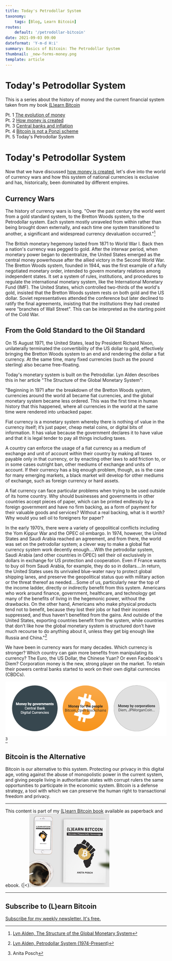 ```yaml
---
title: Today's Petrodollar System
taxonomy:
    tags: [Blog, Learn Bitcoin]
routes:
    default: '/petrodollar-bitcoin'
date: 2021-09-03 09:00
dateformat: 'Y-m-d H:i'
summary: Basics of Bitcoin: The Petrodollar System
thumbnail: _new-forms-money.png
template: article
---
```


# Today's Petrodollar System

This is a series about the history of money and the current financial system taken from my book [(L)earn Bitcoin](https://learnbitcoin.link)

Pt. 1 [The evolution of money](https://anitaposch.com/evolution-money)  
Pt. 2 [How money is created](https://anitaposch.com/money-creation)  
Pt. 3 [Central banks and inflation](https://anitaposch.com/inflation)  
Pt. 4 [Bitcoin is not a Ponzi scheme](https://anitaposch.com/bitcoin-is-no-ponzi-scheme)  
Pt. 5 Today's Petrodollar System

# Today's Petrodollar System

Now that we have discussed [how money is created](https://anitaposch.com/money-creation), let's dive into the world of currency wars and how this system of national currencies is exclusive and has, historically, been dominated by different empires.

## Currency Wars

The history of currency wars is long. "Over the past century the world went from a gold standard system, to the Bretton Woods system, to the Petrodollar system. Each system mostly unraveled from within rather than being brought down externally, and each time one system transitioned to another, a significant and widespread currency devaluation occurred."[^17] 

The British monetary hegemony lasted from 1871 to World War I. Back then a nation's currency was pegged to gold. After the interwar period, when monetary power began to decentralize, the United States emerged as the central money powerhouse after the allied victory in the Second World War. The Bretton Woods system, founded in 1944, was the first example of a fully negotiated monetary order, intended to govern monetary relations among independent states. It set a system of rules, institutions, and procedures to regulate the international monetary system, like the International Monetary Fund (IMF). The United States, which controlled two-thirds of the world's gold, insisted that the Bretton Woods system rests on both gold and the US dollar. Soviet representatives attended the conference but later declined to ratify the final agreements, insisting that the institutions they had created were "branches of Wall Street". This can be interpreted as the starting point of the Cold War.

## From the Gold Standard to the Oil Standard

On 15 August 1971, the United States, lead by President Richard Nixon, unilaterally terminated the convertibility of the US dollar to gold, effectively bringing the Bretton Woods system to an end and rendering the dollar a fiat currency. At the same time, many fixed currencies (such as the pound sterling) also became free-floating.

Today's monetary system is built on the Petrodollar. Lyn Alden describes this in her article "The Structure of the Global Monetary System":

"Beginning in 1971 after the breakdown of the Bretton Woods system, currencies around the world all became fiat currencies, and the global monetary system became less ordered. This was the first time in human history that this happened, where all currencies in the world at the same time were rendered into unbacked paper.

Fiat currency is a monetary system whereby there is nothing of value in the currency itself; it’s just paper, cheap metal coins, or digital bits of information. It has value because the government declares it to have value and that it is legal tender to pay all things including taxes.

A country can enforce the usage of a fiat currency as a medium of exchange and unit of account within their country by making all taxes payable only in that currency, or by enacting other laws to add friction to, or in some cases outright ban, other mediums of exchange and units of account. If their currency has a big enough problem, though, as is the case for many emerging markets, a black market will develop for other mediums of exchange, such as foreign currency or hard assets.

A fiat currency can face particular problems when trying to be used outside of its home country. Why should businesses and governments in other countries accept pieces of paper, which can be printed endlessly by a foreign government and have no firm backing, as a form of payment for their valuable goods and services? Without a real backing, what is it worth? Why would you sell oil to foreigners for paper?

In the early 1970’s, there were a variety of geopolitical conflicts including the Yom Kippur War and the OPEC oil embargo. In 1974, however, the United States and Saudi Arabia reached an agreement, and from there, the world was set on the petrodollar system; a clever way to make a global fiat currency system work decently enough....With the petrodollar system, Saudi Arabia (and other countries in OPEC) sell their oil exclusively in dollars in exchange for US protection and cooperation. Even if France wants to buy oil from Saudi Arabia, for example, they do so in dollars....In return, the United States uses its unrivaled blue-water navy to protect global shipping lanes, and preserve the geopolitical status quo with military action or the threat thereof as needed....Some of us, particularly near the top of the income ladder, directly or indirectly benefit from this system. Americans who work around finance, government, healthcare, and technology get many of the benefits of living in the hegemonic power, without the drawbacks. On the other hand, Americans who make physical products tend not to benefit, because they lost their jobs or had their incomes suppressed, and thus haven’t benefited from the gains. And outside of the United States, exporting countries benefit from the system, while countries that don’t like how the global monetary system is structured don’t have much recourse to do anything about it, unless they get big enough like Russia and China."[^18]

We have been in currency wars for many decades. Which currency is stronger? Which country can gain more benefits from manipulating its currency? The Euro, the US Dollar, the Chinese Yuan? Or even Facebook's Diem? Corporation money is the new, strong player on the market. To retain their powers central banks started to work on their own digital currencies (CBDCs).

![New forms of money emerge](_new-forms-money.png) [^19]

## Bitcoin is the Alternative

Bitcoin is our alternative to this system. Protecting our privacy in this digital age, voting against the abuse of monopolistic power in the current system, and giving people living in authoritarian states with corrupt rulers the same opportunities to participate in the economic system. Bitcoin is a defense strategy, a tool with which we can preserve the human right to transactional freedom and privacy.


[^17]: [Lyn Alden, The Structure of the Global Monetary System](https://www.lynalden.com/fraying-petrodollar-system/)

[^18]: [Lyn Alden, Petrodollar System (1974-Present)](https://www.lynalden.com/fraying-petrodollar-system/)

[^19]: Anita Posch

---
This content is part of my [(L)earn Bitcoin book](https://learnbitcoin.link) available as paperback and ebook. 
{|<}<img src="../assets/_(L)earn-Bitcoin-book.png" alt="(L)earn Bitcoin" width="250"/>

---
## Subscribe to (L)earn Bitcoin

[Subscribe for my weekly newsletter. It's free.](https://anita.link/weekly)
